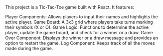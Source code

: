 This project is a Tic-Tac-Toe game built with React. It features:

Player Components: Allows players to input their names and highlights the active player.
Game Board: A 3x3 grid where players take turns marking their symbols (X or O).
Game Logic: Functions to determine the active player, update the game board, and check for a winner or a draw.
Game Over Component: Displays the winner or a draw message and provides an option to restart the game.
Log Component: Keeps track of all the moves made during the game.
